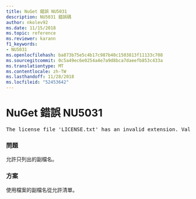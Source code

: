 ```yaml
---
title: NuGet 錯誤 NU5031
description: NU5031 錯誤碼
author: nkolev92
ms.date: 11/15/2018
ms.topic: reference
ms.reviewer: karann
f1_keywords:
- NU5031
ms.openlocfilehash: ba873b75e5c4b17c987b40c1503813f11133c708
ms.sourcegitcommit: 0c5a49ec6e0254a4e7a9d8bca7daeefb853c433a
ms.translationtype: MT
ms.contentlocale: zh-TW
ms.lasthandoff: 11/28/2018
ms.locfileid: "52453642"
---
```

# <a name="nuget-error-nu5031"></a>NuGet 錯誤 NU5031
<pre>The license file 'LICENSE.txt' has an invalid extension. Valid options are .txt, .md or none.</pre>

### <a name="issue"></a>問題

允許只列出的副檔名。

### <a name="solution"></a>方案

使用檔案的副檔名從允許清單。 